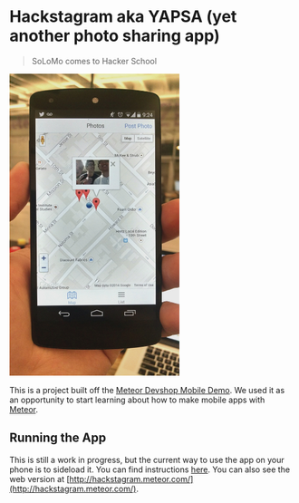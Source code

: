 Hackstagram aka YAPSA (yet another photo sharing app)
=====================================================

> SoLoMo comes to Hacker School

<img src="screenshot.jpg" width="300" />

This is a project built off the [Meteor Devshop Mobile Demo](https://github.com/meteor/mobile-packages/tree/master/examples/solomo).  We used it as an opportunity to start learning about how to make mobile apps with [Meteor](http://meteor.com/).

## Running the App

This is still a work in progress, but the current way to use the app on your phone is to sideload it.  You can find instructions [here](https://github.com/aguestuser/hackstagram/wiki#config).  You can also see the web version at [http://hackstagram.meteor.com/](http://hackstagram.meteor.com/).

